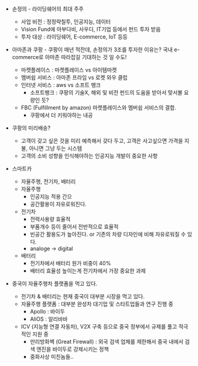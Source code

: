 * 손정의 - 라이딩쉐어의 최대 주주
  + 사업 비전 : 정정략칠투, 인공지능, 데이터
  + Vision Fund에 아부다비, 사우디, IT기업 등에서 펀드 투자 받음
  + 투자 대상 : 라이딩쉐어, E-commerce, IoT 등등
  
* 아마존과 쿠팡 - 쿠팡이 매년 적잔데, 손정의가 3조를 투자한 이유는? 국내 e-commerce로 아마존 따라잡길 기대하는 것 일 수도!
  + 마켓플레이스 : 마켓플레이스 vs 아이템마켓
  + 멤버쉽 서비스 : 아마존 프라임 vs 로켓 와우 클럽
  + 인터넷 서비스 : aws vs 소프트 뱅크
    - 소프트뱅크 : 쿠팡의 기술X, 해외 및 비전 펀드의 도움을 받아서 맞서볼 요량인 듯?
  + FBC (Fulfillment by amazon) 마켓플레이스와 멤버쉽 서비스의 결합.
    - 쿠팡에서 더 키워야하는 내공
  
* 쿠팡의 미리배송?
  + 고객이 갖고 싶은 것을 미리 예측해서 갖다 두고, 고객은 사고싶으면 가격을 지불, 아니면 그냥 두는 시스템
  + 고객의 소비 성향을 인식해야하는 인공지능 개발이 중요한 사항

* 스마트카
  + 자율주행, 전기차, 배터리
  + 자율주행
    - 인공지능 적용 간으
    - 공간활용이 자유로워진다.
  + 전기차
    - 전력사용량 효율적
    - 부품개수 등이 줄어서 전반적으로 효율적
    - 빈공간 활용도가 높아진다. or 기존의 차량 디자인에 비해 자유로워질 수 있다.
    - analoge -> digital
  + 배터리
    - 전기차에서 배터리 원가 비중이 40%
    - 배터리 효율성 높이는게 전기차에서 가장 중요한 과제

* 중국이 자율주행차 플랫폼을 먹고 있다.
  + 전기차 & 배터리는 현재 중국이 대부분 시장을 먹고 있다.
  + 자율주행 플랫폼 : 대부분 완성차 대기업 및 스타트업들과 연구 진행 중
    - Apollo : 바이두
    - AliOS : 알리바바
  + ICV (지능형 연결 자동차), V2X 구축 등으로 중국 정부에서 규제를 풀고 적극적인 지원 중
    - 만리방화벽 (Great Firewall) : 외국 검색 업체를 제한해서 중국 내에서 검색 엔진을 바이두로 강제시키는 정책
    - 중화사상 미친놈들..

